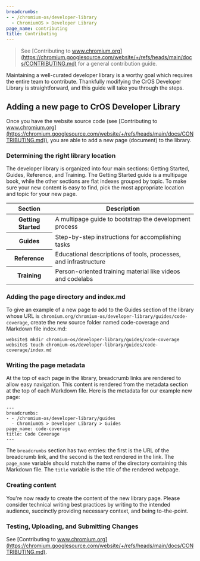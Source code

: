 ```yaml
---
breadcrumbs:
- - /chromium-os/developer-library
  - ChromiumOS > Developer Library
page_name: contributing
title: Contributing
---
```


> See [Contributing to www.chromium.org](https://chromium.googlesource.com/website/+/refs/heads/main/docs/CONTRIBUTING.md)
> for a general contribution guide.

Maintaining a well-curated developer library is a worthy goal which requires
the entire team to contribute. Thankfully modifying the CrOS Developer Library
is straightforward, and this guide will take you through the steps.

## Adding a new page to CrOS Developer Library

Once you have the website source code (see [Contributing to www.chromium.org](https://chromium.googlesource.com/website/+/refs/heads/main/docs/CONTRIBUTING.md)), you are able to add a new page (document)
to the library.

### Determining the right library location

The developer library is organized into four main sections: Getting Started,
Guides, Reference, and Training. The Getting Started guide is a multipage book,
while the other sections are flat indexes grouped by topic. To make sure your
new content is easy to find, pick the most appropriate location and topic for
your new page.

<table>
  <thead>
    <tr>
      <th scope="col">Section</th>
      <th scope="col">Description</th>
    </tr>
  </thead>
  <tbody>
    <tr>
      <th scope="row">Getting Started</th>
      <td>A multipage guide to bootstrap the development process</td>
    </tr>
    <tr>
      <th scope="row">Guides</th>
      <td>Step-by-step instructions for accomplishing tasks</td>
    </tr>
    <tr>
      <th scope="row">Reference</th>
      <td>Educational descriptions of tools, processes, and infrastructure</td>
    </tr>
    <tr>
      <th scope="row">Training</th>
      <td>Person-oriented training material like videos and codelabs</td>
    </tr>
  </tbody>
</table>

### Adding the page directory and index.md

To give an example of a new page to add to the Guides section of the library
whose URL is `chromium.org/chromium-os/developer-library/guides/code-coverage`,
create the new source folder named code-coverage and Markdown file index.md:

```
website$ mkdir chromium-os/developer-library/guides/code-coverage
website$ touch chromium-os/developer-library/guides/code-coverage/index.md
```

### Writing the page metadata

At the top of each page in the library, breadcrumb links are rendered to allow
easy navigation. This content is rendered from the metadata section at the top
of each Markdown file. Here is the metadata for our example new page:

```
---
breadcrumbs:
- - /chromium-os/developer-library/guides
  - ChromiumOS > Developer Library > Guides
page_name: code-coverage
title: Code Coverage
---
```

The `breadcrumbs` section has two entries: the first is the URL of the
breadcrumb link, and the second is the text rendered in the link. The
`page_name` variable should match the name of the directory containing this
Markdown file. The `title` variable is the title of the rendered webpage.

### Creating content

You're now ready to create the content of the new library page. Please consider
technical writing best practices by writing to the intended audience, succinctly
providing necessary context, and being to-the-point.

### Testing, Uploading, and Submitting Changes

See [Contributing to www.chromium.org](https://chromium.googlesource.com/website/+/refs/heads/main/docs/CONTRIBUTING.md).